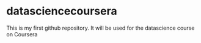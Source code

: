 datasciencecoursera
===================
This is my first github repository.
It will be used for the datascience course on Coursera
